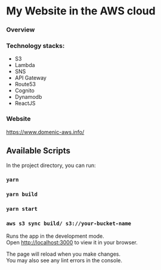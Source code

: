 # My Website in the AWS cloud

### Overview

### Technology stacks:

* S3
* Lambda
* SNS
* API Gateway
* Route53
* Cognito
* Dynamodb
* ReactJS

### Website

https://www.domenic-aws.info/

## Available Scripts

In the project directory, you can run:

### `yarn`

### `yarn build`

### `yarn start`

### `aws s3 sync build/ s3://your-bucket-name`

Runs the app in the development mode.\
Open [http://localhost:3000](http://localhost:3000) to view it in your browser.

The page will reload when you make changes.\
You may also see any lint errors in the console.